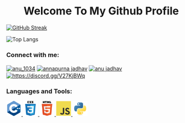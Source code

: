 <h1 align="center">Welcome To My Github Profile</h1> 

<a href="https://git.io/streak-stats"><img src="https://streak-stats.demolab.com?user=Annapurna-Jadhav&theme=dark&border_radius=0.3&card_width=500" alt="GitHub Streak" /></a>



<!--<p><img align="center" src="https://github-readme-stats.vercel.app/api/top-langs?username=annapurna-Jadhav&show_icons=true&locale=en&layout=compact" alt="annapurna-jadhav" /></p>-->

![Top Langs](https://github-readme-stats.vercel.app/api/top-langs/?username=Annapurna-Jadhav&layout=compact)


<!--<p><img align="center" src="https://leetcard.jacoblin.cool/anu_jadhav?animation=false" alt="anu_jadhav" </p>-->





<h3 align="left">Connect with me:</h3>
<p align="left">
    <a href="https://twitter.com/anu_1034" target="blank"><img align="center"
            src="https://raw.githubusercontent.com/rahuldkjain/github-profile-readme-generator/master/src/images/icons/Social/twitter.svg"
            alt="anu_1034" height="30" width="40" /></a>
    <a href="https://www.linkedin.com/in/annapurna-jadhav-773227241?utm_source=share&utm_campaign=share_via&utm_content=profile&utm_medium=android_app" target="blank"><img align="center"
            src="https://raw.githubusercontent.com/rahuldkjain/github-profile-readme-generator/master/src/images/icons/Social/linked-in-alt.svg"
            alt="annapurna jadhav" height="30" width="40" /></a>
<!--     <a href="https://instagram.com/anu__jadhav3" target="blank"><img align="center" -->
<!--             src="https://raw.githubusercontent.com/rahuldkjain/github-profile-readme-generator/master/src/images/icons/Social/instagram.svg" -->
<!--             alt="anu__jadhav3" height="30" width="40" /></a> -->
    <a href="https://medium.com/anu jadhav" target="blank"><img align="center"
            src="https://raw.githubusercontent.com/rahuldkjain/github-profile-readme-generator/master/src/images/icons/Social/medium.svg"
            alt="anu jadhav" height="30" width="40" /></a>
<!--     <a href="https://www.leetcode.com/anu_jadhav" target="blank"><img align="center" -->
<!--             src="https://raw.githubusercontent.com/rahuldkjain/github-profile-readme-generator/master/src/images/icons/Social/leet-code.svg" -->
<!--             alt="anu_jadhav" height="30" width="40" /></a> -->
<!--     <a href="https://www.hackerearth.com/@anu_jadhav" target="blank"><img align="center" -->
<!--             src="https://raw.githubusercontent.com/rahuldkjain/github-profile-readme-generator/master/src/images/icons/Social/hackerearth.svg" -->
<!--             alt="@anu_jadhav" height="30" width="40" /></a> -->
    <a href="https://discord.gg/https://discord.gg/V27KjBWq" target="blank"><img align="center"
            src="https://raw.githubusercontent.com/rahuldkjain/github-profile-readme-generator/master/src/images/icons/Social/discord.svg"
            alt="https://discord.gg/V27KjBWq" height="30" width="40" /></a>
</p>

<h3 align="left">Languages and Tools:</h3>
<p align="left"> <a href="https://www.w3schools.com/cpp/" target="_blank" rel="noreferrer"> <img
            src="https://raw.githubusercontent.com/devicons/devicon/master/icons/cplusplus/cplusplus-original.svg"
            alt="cplusplus" width="40" height="40" /> </a> <a href="https://www.w3schools.com/css/" target="_blank"
        rel="noreferrer"> <img
            src="https://raw.githubusercontent.com/devicons/devicon/master/icons/css3/css3-original-wordmark.svg"
            alt="css3" width="40" height="40" /> </a> <a href="https://www.w3.org/html/" target="_blank"
        rel="noreferrer"> <img
            src="https://raw.githubusercontent.com/devicons/devicon/master/icons/html5/html5-original-wordmark.svg"
            alt="html5" width="40" height="40" /> </a> <a href="https://developer.mozilla.org/en-US/docs/Web/JavaScript"
        target="_blank" rel="noreferrer"> <img
            src="https://raw.githubusercontent.com/devicons/devicon/master/icons/javascript/javascript-original.svg"
            alt="javascript" width="40" height="40" /> </a> <a href="https://www.python.org" target="_blank"
        rel="noreferrer"><img
            src="https://raw.githubusercontent.com/devicons/devicon/master/icons/python/python-original.svg"
            alt="python" width="40" height="40" /> 
            </a> 
<!--     <a href="https://reactjs.org/" target="_blank" rel="noreferrer"> -->
<!--         <img src="https://raw.githubusercontent.com/devicons/devicon/master/icons/react/react-original-wordmark.svg" -->
<!--             alt="react" width="40" height="40" /> </a> -->
<!--     <a href="https://tailwindcss.com/" target="_blank" -->
<!--         rel="noreferrer"> <img src="https://www.vectorlogo.zone/logos/tailwindcss/tailwindcss-icon.svg" alt="tailwind" -->
<!--             width="40" height="40" /> </a> </p> -->





